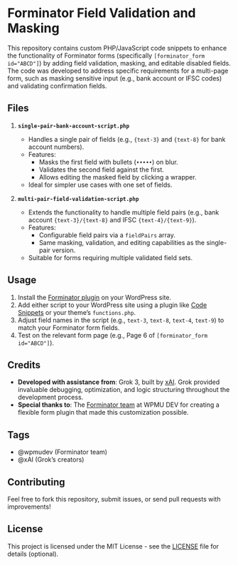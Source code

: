 # Forminator Field Validation and Masking

This repository contains custom PHP/JavaScript code snippets to enhance the functionality of Forminator forms (specifically `[forminator_form id="ABCD"]`) by adding field validation, masking, and editable disabled fields. The code was developed to address specific requirements for a multi-page form, such as masking sensitive input (e.g., bank account or IFSC codes) and validating confirmation fields.

## Files
1. **`single-pair-bank-account-script.php`**  
   - Handles a single pair of fields (e.g., `{text-3}` and `{text-8}` for bank account numbers).
   - Features:
     - Masks the first field with bullets (`•••••`) on blur.
     - Validates the second field against the first.
     - Allows editing the masked field by clicking a wrapper.
   - Ideal for simpler use cases with one set of fields.

2. **`multi-pair-field-validation-script.php`**  
   - Extends the functionality to handle multiple field pairs (e.g., bank account `{text-3}/{text-8}` and IFSC `{text-4}/{text-9}`).
   - Features:
     - Configurable field pairs via a `fieldPairs` array.
     - Same masking, validation, and editing capabilities as the single-pair version.
   - Suitable for forms requiring multiple validated field sets.

## Usage
1. Install the [Forminator plugin](https://wordpress.org/plugins/forminator/) on your WordPress site.
2. Add either script to your WordPress site using a plugin like [Code Snippets](https://wordpress.org/plugins/code-snippets/) or your theme’s `functions.php`.
3. Adjust field names in the script (e.g., `text-3`, `text-8`, `text-4`, `text-9`) to match your Forminator form fields.
4. Test on the relevant form page (e.g., Page 6 of `[forminator_form id="ABCD"]`).

## Credits
- **Developed with assistance from**: Grok 3, built by [xAI](https://xai.ai/). Grok provided invaluable debugging, optimization, and logic structuring throughout the development process.
- **Special thanks to**: The [Forminator team](https://github.com/wpmudev/forminator) at WPMU DEV for creating a flexible form plugin that made this customization possible.

## Tags
- @wpmudev (Forminator team)
- @xAI (Grok’s creators)

## Contributing
Feel free to fork this repository, submit issues, or send pull requests with improvements!

## License
This project is licensed under the MIT License - see the [LICENSE](LICENSE) file for details (optional).
